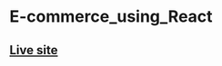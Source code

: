 # E-commerce_using_React
## [Live site](https://regal-toffee-36fca5.netlify.app/products/electronics "Have fun on shopping with us")
